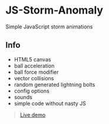 # JS-Storm-Anomaly
Simple JavaScript storm animations

## Info
- HTML5 canvas
- ball acceleration
- ball force modifier
- vector collisions
- random generated lightning bolts
- config options
- sounds
- simple code without nasty JS

>[Live demo](http://gsaproject.pl/JS-Storm-Anomaly/storm.html)